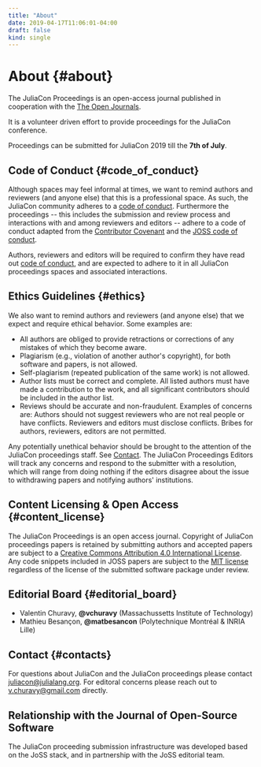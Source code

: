 ```yaml
---
title: "About"
date: 2019-04-17T11:06:01-04:00
draft: false
kind: single
---
```


# About {#about}

The JuliaCon Proceedings is an open-access journal published in
cooperation with the [The Open Journals](http://www.theoj.org/).

It is a volunteer driven effort to provide proceedings for the JuliaCon conference.  

Proceedings can be submitted for JuliaCon 2019 till the **7th of July**.

## Code of Conduct {#code_of_conduct}

Although spaces may feel informal at times, we want to remind authors and reviewers (and anyone else) that this is a professional space. As such,
the JuliaCon community adheres to a [code of conduct](https://juliacon.org/2019/coc). Furthermore the proceedings -- this includes the submission
and review process and interactions with and among reviewers and editors -- adhere to a code of conduct adapted from the [Contributor Covenant](https://www.contributor-covenant.org/)
and the [JOSS code of conduct](https://github.com/openjournals/joss/blob/master/CODE_OF_CONDUCT.md).

Authors, reviewers and editors will be required to confirm they have read out [code of conduct](/coc), and are expected to adhere to it in all
JuliaCon proceedings spaces and associated interactions.

## Ethics Guidelines {#ethics}

We also want to remind authors and reviewers (and anyone else) that we expect and require ethical behavior. Some examples are:

- All authors are obliged to provide retractions or corrections of any mistakes of which they become aware.
- Plagiarism (e.g., violation of another author's copyright), for both software and papers, is not allowed.
- Self-plagiarism (repeated publication of the same work) is not allowed.
- Author lists must be correct and complete. All listed authors must have made a contribution to the work, and all significant contributors should be included in the author list.
- Reviews should be accurate and non-fraudulent. Examples of concerns are: Authors should not suggest reviewers who are not real people or have conflicts. Reviewers and editors must disclose conflicts. Bribes for authors, reviewers, editors are not permitted.

Any potentially unethical behavior should be brought to the attention of the JuliaCon proceedings staff. See [Contact](#contact).
The JuliaCon Proceedings Editors will track any concerns and respond to the submitter with a resolution,
which will range from doing nothing if the editors disagree about the issue to withdrawing papers and notifying authors' institutions.

## Content Licensing & Open Access {#content_license}

The JuliaCon Proceedings is an open access journal. Copyright of JuliaCon proceedings papers
is retained by submitting authors and accepted papers are subject to a [Creative Commons Attribution 4.0 International License](http://creativecommons.org/licenses/by/4.0/").
Any code snippets included in JOSS papers are subject to the [MIT license](https://opensource.org/licenses/MIT)
regardless of the license of the submitted software package under review.</p>

## Editorial Board {#editorial_board}

- Valentin Churavy, **@vchuravy** (Massachussetts Institute of Technology)
- Mathieu Besançon, **@matbesancon** (Polytechnique Montréal & INRIA Lille)

## Contact {#contacts}

For questions about JuliaCon and the JuliaCon proceedings please contact <juliacon@julialang.org>.
For editoral concerns please reach out to <v.churavy@gmail.com> directly.

## Relationship with the Journal of Open-Source Software

The JuliaCon proceeding submission infrastructure was developed based on the JoSS stack,
and in partnership with the JoSS editorial team.
